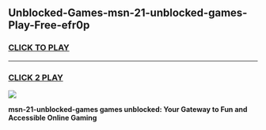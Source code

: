 
## Unblocked-Games-msn-21-unblocked-games-Play-Free-efr0p
<h3>
<a href="https://premium76.site?title=msn-21-unblocked-games&ref=19M">CLICK TO PLAY</a></h3>
<hr>

<h3>
<a href="https://premium76.site?title=msn-21-unblocked-games&ref=19M">CLICK 2 PLAY</a>
  
</h3>

<a href="https://premium76.site?title=msn-21-unblocked-games&ref=19M"><img src="https://clearcache.store/games.png"></a>


**msn-21-unblocked-games games unblocked: Your Gateway to Fun and Accessible Online Gaming**

